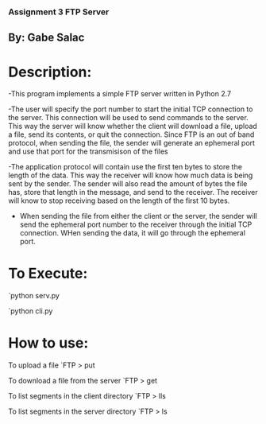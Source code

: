 ### Assignment 3 FTP Server

## By: Gabe Salac

# Description:
-This program implements a simple FTP server written in Python 2.7

-The user will specify the port number to start the initial TCP connection to the server. This connection will be used to send commands to the server. This way the server will know whether the client will download a file, upload a file, send its contents, or quit the connection. Since FTP is an out of band protocol, when sending the file, the sender will generate an ephemeral port and use that port for the transmisison of the files

-The application protocol will contain use the first ten bytes to store the length of the data. This way the receiver will know how much data is being sent by the sender. The sender will also read the amount of bytes the file has, store that length in the message, and send to the receiver. The receiver will know to stop receiving based on the length of the first 10 bytes.

- When sending the file from either the client or the server, the sender will send the ephemeral port number to the receiver through the initial TCP connection. WHen sending the data, it will go through the ephemeral port.

# To Execute:
`python serv.py <port number>

`python cli.py <port number>

# How to use:
To upload a file
`FTP > put <filename>

To download a file from the server
`FTP > get <filename>

To list segments in the client directory
`FTP > lls

To list segments in the server directory
`FTP > ls